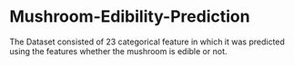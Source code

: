 # Mushroom-Edibility-Prediction
The Dataset consisted of 23 categorical feature in which it was predicted using the features whether the mushroom is edible or not.
